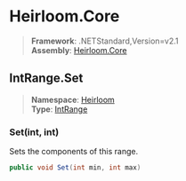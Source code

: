 # Heirloom.Core

> **Framework**: .NETStandard,Version=v2.1  
> **Assembly**: [Heirloom.Core][0]  

## IntRange.Set

> **Namespace**: [Heirloom][0]  
> **Type**: [IntRange][1]  

### Set(int, int)

Sets the components of this range.

```cs
public void Set(int min, int max)
```

[0]: ../Heirloom.Core.md
[1]: Heirloom.IntRange.md
